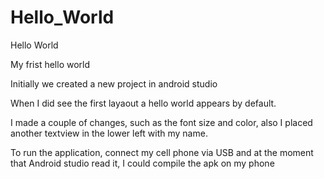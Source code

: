 # Hello_World
Hello World

My frist hello world

Initially we created a new project in android studio

When I did see the first layaout a hello world appears by default.

I made a couple of changes, such as the font size and color, 
also I placed another textview in the lower left with my name.

To run the application, connect my cell phone via USB and at the moment that Android studio read it, 
I could compile the apk on my phone
